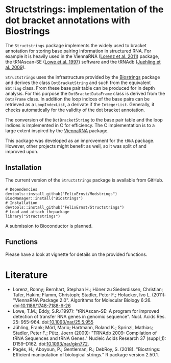 # Structstrings: implementation of the dot bracket annotations with Biostrings

The `Structstrings` package implements the widely used to bracket annotation for 
storing base pairing information in structured RNA. For example it is heavily 
used in the ViennaRNA ([Lorenz et al. 2011](#Literature)) package, the tRNAscan-SE 
([Lowe et al. 1997](#Literature)) software and the tRNAdb 
([Juehling et al. 2009](#Literature)).

`Structstrings` uses the infrastructure provided by the
[Biostrings](#Literature) package and derives the class `DotBracketString` and
such from the equivalent `BString` class. From these base pair table can be
produced for in depth analysis. For this purpose the `DotBracketDataFrame` class
is derived from the `DataFrame` class. In addition the loop indices of the base
pairs can be retrieved as a `LoopIndexList`, a derivate if the `IntegerList`.
Generally, it checks automatically for the validity of the dot bracket
annotation.

The conversion of the `DotBracketString` to the base pair table and the loop 
indices is implemented in C for efficiency. The C implementation is to a large 
extent inspired by the [ViennaRNA](https://www.tbi.univie.ac.at/RNA/) package.

This package was developed as an improvement for the `tRNA` package. However,
other projects might benefit as well, so it was split of and improved upon.

## Installation

The current version of the `Structstrings` package is available from GitHub.
 
```{r}
# Dependencies
devtools::install_github("FelixErnst/Modstrings")
BiocManager::install("Biostrings")
# Installation
devtools::install_github("FelixErnst/Structstrings")
# Load and attach thepackage
library("Structstrings")
```
A submission to Bioconductor is planned.

## Functions

Please have a look at vignette for details on the provided functions.

# Literature

- Lorenz, Ronny; Bernhart, Stephan H.; Höner zu Siederdissen, Christian; 
Tafer, Hakim; Flamm, Christoph; Stadler, Peter F.; Hofacker, Ivo L. (2011):
"ViennaRNA Package 2.0". Algorithms for Molecular Biology 6:26. 
doi:[10.1186/1748-7188-6-26](https://doi.org/10.1186/1748-7188-6-26)
- Lowe, T.M.; Eddy, S.R.(1997): "tRNAscan-SE: A program for 
improved detection of transfer RNA genes in genomic sequence". Nucl. Acids Res. 
25: 955-964. doi:[10.1093/nar/25.5.955](https://doi.org/10.1093/nar/25.5.955)
- Jühling, Frank; Mörl, Mario; Hartmann, Roland K.; Sprinzl, Mathias; Stadler,
Peter F.; Pütz, Joern (2009): "TRNAdb 2009: Compilation of tRNA Sequences and
tRNA Genes." Nucleic Acids Research 37 (suppl_1): D159–D162.
doi:[10.1093/nar/gkn772](https://doi.org/10.1093/nar/gkn772). 
- Pagès, H.; Aboyoun, P.; Gentleman, R.; DebRoy, S. (2018). "Biostrings: 
Efficient manipulation of biological strings." R package version 2.50.1. 
